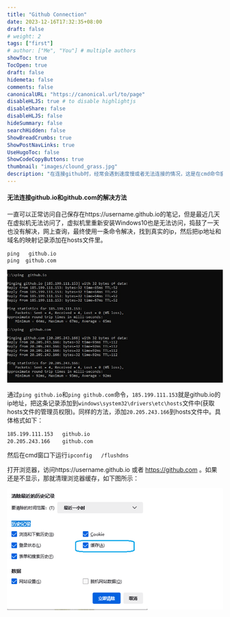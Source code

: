 ```yaml
---
title: "Github Connection"
date: 2023-12-16T17:32:35+08:00
draft: false
# weight: 2
tags: ["first"]
# author: ["Me", "You"] # multiple authors
showToc: true
TocOpen: true
draft: false
hidemeta: false
comments: false
canonicalURL: "https://canonical.url/to/page"
disableHLJS: true # to disable highlightjs
disableShare: false
disableHLJS: false
hideSummary: false
searchHidden: false
ShowBreadCrumbs: true
ShowPostNavLinks: true
UseHugoToc: false
ShowCodeCopyButtons: true
thumbnail: "images/clound_grass.jpg"
description: "在连接github时，经常会遇到速度慢或者无法连接的情况，这是在cmd命令窗口下使用ping命令找出具体的Ip地址，把这些显示的IP地址添加在本地的hosts文件中，可以一定程度缓解连接github的问题"
---
```


#### 无法连接github.io和github.com的解决方法

一直可以正常访问自己保存在https://username.github.io的笔记，但是最近几天在虚拟机无法访问了，虚拟机里重新安装Windows10也是无法访问，捣鼓了一天也没有解决，网上查询，最终使用一条命令解决，找到真实的ip，然后把ip地址和域名的映射记录添加在hosts文件里。

```
ping   github.io
ping  github.com
```

![img](images/ping-github.jpg)



通过`ping github.io`和`ping github.com`命令，`185.199.111.153`就是github.io的ip地址，把这条记录添加到`windows\system32\drivers\etc\hosts`文件中(获取hosts文件的管理员权限)。同样的方法，添加`20.205.243.166`到hosts文件中。具体格式如下：

```bash
185.199.111.153   github.io
20.205.243.166    github.com
```

然后在cmd窗口下运行`ipconfig   /flushdns`

打开浏览器，访问https://username.github.io 或者 https://github.com 。如果还是不显示，那就清理浏览器缓存，如下图所示：

![img](images/firefox-cache.png)

